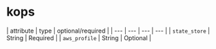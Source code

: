 # kops

| attribute | type | optional/required |
| --- | --- | --- | --- |
| `state_store` | String | Required |
| `aws_profile` | String | Optional |
